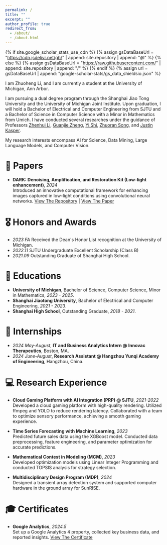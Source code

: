 ```yaml
---
permalink: /
title: ""
excerpt: ""
author_profile: true
redirect_from: 
  - /about/
  - /about.html
---
```


{% if site.google_scholar_stats_use_cdn %}
{% assign gsDataBaseUrl = "https://cdn.jsdelivr.net/gh/" | append: site.repository | append: "@" %}
{% else %}
{% assign gsDataBaseUrl = "https://raw.githubusercontent.com/" | append: site.repository | append: "/" %}
{% endif %}
{% assign url = gsDataBaseUrl | append: "google-scholar-stats/gs_data_shieldsio.json" %}

<span class='anchor' id='about-me'></span>

I am Zhuoheng Li, and I am currently a student at the University of Michigan, Ann Arbor.

I am pursuing a dual degree program through the Shanghai Jiao Tong University and the University of Michigan Joint Institute. Upon graduation, I will hold a Bachelor of Electrical and Computer Engineering from SJTU and a Bachelor of Science in Computer Science with a Minor in Mathematics from Umich. I have conducted several researches under the guidance of Professors [Zhenhui Li](https://jessielzh.com), [Guanjie Zheng](https://jhc.sjtu.edu.cn/~gjzheng/), [Yi Shi](https://yishi.sjtu.edu.cn), [Zhuoran Song](https://songzhuoran.github.io), and [Justin Kasper](https://clasp.engin.umich.edu/people/kasper-justin-c/).

My research interests encompass AI for Science, Data Mining, Large Language Models, and Computer Vision.


# 📝 Papers 

- **DARK: Denoising, Amplification, and Restoration Kit (Low-light enhancement)**, *2024*  
  Introduced an innovative computational framework for enhancing images captured in low-light conditions using convolutional neural networks. [View The Repository](https://github.com/zhliOvO/dark) | [View The Paper](https://arxiv.org/abs/2405.12891)

# 🎖 Honors and Awards
- *2023 FA* Received the Dean's Honor List recognition at the University of Michigan.
- *2022.11* SJTU Undergraduate Excellent Scholarship (Class B)
- *2021.09* Outstanding Graduate of Shanghai High School.

# 📖 Educations
- **University of Michigan**, Bachelor of Science, Computer Science, Minor in Mathematics, *2023 - 2025*.  
- **Shanghai Jiaotong University**, Bachelor of Electrical and Computer Engineering, *2021 - 2023*.
- **Shanghai High School**, Outstanding Graduate, *2018 - 2021*.

# 💼 Internships
- *2024 May-August*, **IT and Business Analytics Intern @ Innovac Therapeutics**, Boston, MA.
- *2024 June-August*, **Research Assistant @ Hangzhou Yunqi Academy of Engineering**, Hangzhou, China.

# 💻 Research Experience
- **Cloud Gaming Platform with AI Integration (PRP) @ SJTU**, *2021-2022*  
  Developed a cloud gaming platform with high-quality rendering. Utilized ffmpeg and YOLO to reduce rendering latency. Collaborated with a team to optimize sensory performance, achieving a smooth gaming experience.

- **Time Series Forecasting with Machine Learning**, *2023*  
  Predicted future sales data using the XGBoost model. Conducted data preprocessing, feature engineering, and parameter optimization for accurate predictions.

- **Mathematical Contest in Modeling (MCM)**, *2023*  
  Developed optimization models using Linear Integer Programming and conducted TOPSIS analysis for strategy selection.

- **Multidisciplinary Design Program (MDP)**, *2024*  
  Designed a transient array detection system and supported computer hardware in the ground array for SunRISE.


# 🎓 Certificates
- **Google Analytics**, *2024.5*  
  Set up a Google Analytics 4 property, collected key business data, and reported insights. [View The Certificate](src/Google_Analytics_Certificate.pdf)
